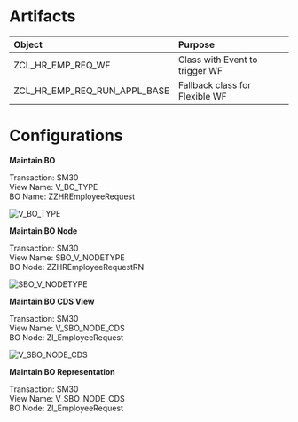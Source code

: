 # Artifacts

| Object                           | Purpose                               |
| :------------------------------- | :------------------------------------ |
| ZCL_HR_EMP_REQ_WF                | Class with Event to trigger WF        |
| ZCL_HR_EMP_REQ_RUN_APPL_BASE     | Fallback class for Flexible WF        |


# Configurations

**Maintain BO**

Transaction: SM30 </br>
View Name: V_BO_TYPE </br>
BO Name: ZZHREmployeeRequest </br>

![V_BO_TYPE](https://github.com/zvikesh/flexible-workflow/assets/108741639/1f9ec770-6960-4e39-92ea-bfadde4d4708)

**Maintain BO Node**

Transaction: SM30 </br>
View Name: SBO_V_NODETYPE </br>
BO Node: ZZHREmployeeRequestRN </br>

![SBO_V_NODETYPE](https://github.com/zvikesh/flexible-workflow/assets/108741639/32fdd286-4169-4ed3-92ea-6942dc197d5e)

**Maintain BO CDS View**

Transaction: SM30 </br>
View Name: V_SBO_NODE_CDS </br>
BO Node: ZI_EmployeeRequest </br>

![V_SBO_NODE_CDS](https://github.com/zvikesh/flexible-workflow/assets/108741639/158b1116-e0f2-4dc7-a5e9-43bdf13adbe4)

**Maintain BO Representation**

Transaction: SM30 </br>
View Name: V_SBO_NODE_CDS </br>
BO Node: ZI_EmployeeRequest </br>
